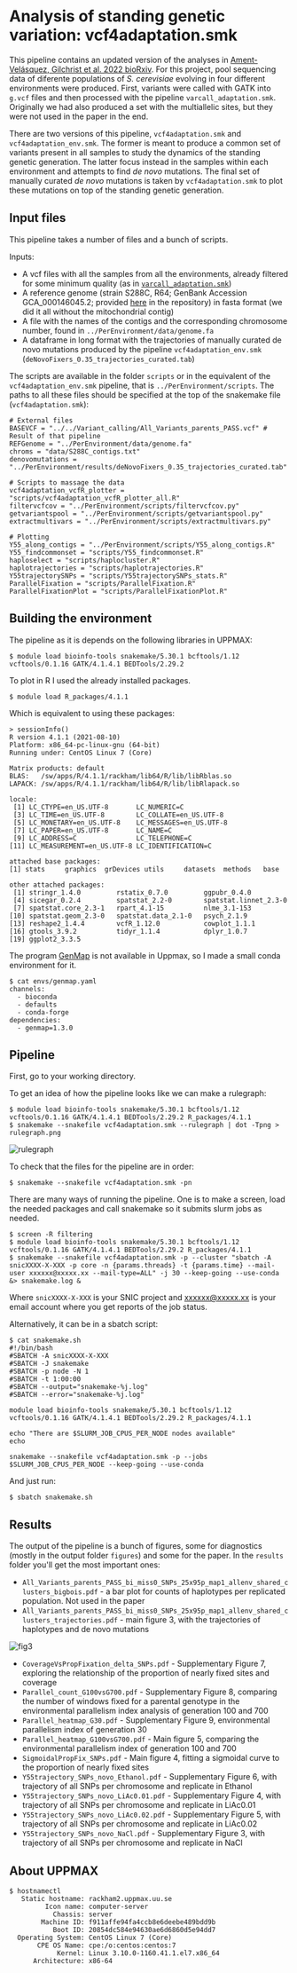 # Analysis of standing genetic variation: vcf4adaptation.smk 

This pipeline contains an updated version of the analyses in [Ament-Velásquez, Gilchrist et al. 2022 bioRxiv](https://www.biorxiv.org/content/10.1101/2022.03.26.485920v1). For this project, pool sequencing data of diferente populations of *S. cerevisiae* evolving in four different environments were produced. First, variants were called with GATK into `g.vcf` files and then processed with the pipeline `varcall_adaptation.smk`. Originally we had also produced a set with the multiallelic sites, but they were not used in the paper in the end.

There are two versions of this pipeline, `vcf4adaptation.smk` and `vcf4adaptation_env.smk`. The former is meant to produce a common set of variants present in all samples to study the dynamics of the standing genetic generation. The latter focus instead in the samples within each environment and attempts to find *de novo* mutations. The final set of manually curated *de novo* mutations is taken by `vcf4adaptation.smk` to plot these mutations on top of the standing genetic generation.

## Input files

This pipeline takes a number of files and a bunch of scripts.

Inputs:

- A vcf files with all the samples from all the environments, already filtered for some minimum quality (as in [`varcall_adaptation.smk`](https://github.com/SLAment/AdaptationDynamics/tree/main/Variant_calling))
- A reference genome (strain S288C, R64; GenBank Accession GCA_000146045.2; provided [here](https://github.com/SLAment/AdaptationDynamics/blob/main/Variant_filtering/PerEnvironment/data/genome.fa) in the repository) in fasta format (we did it all without the mitochondrial contig)
- A file with the names of the contigs and the corresponding chromosome number, found in `../PerEnvironment/data/genome.fa`
- A dataframe in long format with the trajectories of manually curated de novo mutations produced by the pipeline `vcf4adaptation_env.smk` (`deNovoFixers_0.35_trajectories_curated.tab`)

The scripts are available in the folder `scripts` or in the equivalent of the `vcf4adaptation_env.smk`  pipeline, that is `../PerEnvironment/scripts`. The paths to all these files should be specified at the top of the snakemake file (`vcf4adaptation.smk`):

	# External files
	BASEVCF = "../../Variant_calling/All_Variants_parents_PASS.vcf" # Result of that pipeline
	REFGenome = "../PerEnvironment/data/genome.fa"
	chroms = "data/S288C_contigs.txt"
	denovomutations = "../PerEnvironment/results/deNovoFixers_0.35_trajectories_curated.tab"

	# Scripts to massage the data
	vcf4adaptation_vcfR_plotter = "scripts/vcf4adaptation_vcfR_plotter_all.R"
	filtervcfcov = "../PerEnvironment/scripts/filtervcfcov.py"
	getvariantspool = "../PerEnvironment/scripts/getvariantspool.py"
	extractmultivars = "../PerEnvironment/scripts/extractmultivars.py"

	# Plotting
	Y55_along_contigs = "../PerEnvironment/scripts/Y55_along_contigs.R"
	Y55_findcommonset = "scripts/Y55_findcommonset.R"
	haploselect = "scripts/haplocluster.R"
	haplotrajectories = "scripts/haplotrajectories.R"
	Y55trajectorySNPs = "scripts/Y55trajectorySNPs_stats.R"
	ParallelFixation = "scripts/ParallelFixation.R"
	ParallelFixationPlot = "scripts/ParallelFixationPlot.R"

## Building the environment

The pipeline as it is depends on the following libraries in UPPMAX:

	$ module load bioinfo-tools snakemake/5.30.1 bcftools/1.12 vcftools/0.1.16 GATK/4.1.4.1 BEDTools/2.29.2

To plot in R I used the already installed packages. 

	$ module load R_packages/4.1.1

Which is equivalent to using these packages:

	> sessionInfo()
	R version 4.1.1 (2021-08-10)
	Platform: x86_64-pc-linux-gnu (64-bit)
	Running under: CentOS Linux 7 (Core)

	Matrix products: default
	BLAS:   /sw/apps/R/4.1.1/rackham/lib64/R/lib/libRblas.so
	LAPACK: /sw/apps/R/4.1.1/rackham/lib64/R/lib/libRlapack.so

	locale:
	 [1] LC_CTYPE=en_US.UTF-8       LC_NUMERIC=C
	 [3] LC_TIME=en_US.UTF-8        LC_COLLATE=en_US.UTF-8
	 [5] LC_MONETARY=en_US.UTF-8    LC_MESSAGES=en_US.UTF-8
	 [7] LC_PAPER=en_US.UTF-8       LC_NAME=C
	 [9] LC_ADDRESS=C               LC_TELEPHONE=C
	[11] LC_MEASUREMENT=en_US.UTF-8 LC_IDENTIFICATION=C

	attached base packages:
	[1] stats     graphics  grDevices utils     datasets  methods   base

	other attached packages:
	 [1] stringr_1.4.0         rstatix_0.7.0         ggpubr_0.4.0
	 [4] sicegar_0.2.4         spatstat_2.2-0        spatstat.linnet_2.3-0
	 [7] spatstat.core_2.3-1   rpart_4.1-15          nlme_3.1-153
	[10] spatstat.geom_2.3-0   spatstat.data_2.1-0   psych_2.1.9
	[13] reshape2_1.4.4        vcfR_1.12.0           cowplot_1.1.1
	[16] gtools_3.9.2          tidyr_1.1.4           dplyr_1.0.7
	[19] ggplot2_3.3.5

The program [GenMap](https://github.com/cpockrandt/genmap) is not available in Uppmax, so I made a small conda environment for it.

	$ cat envs/genmap.yaml
	channels:
	  - bioconda
	  - defaults
	  - conda-forge
	dependencies:
	  - genmap=1.3.0

## Pipeline

First, go to your working directory. 

To get an idea of how the pipeline looks like we can make a rulegraph:

	$ module load bioinfo-tools snakemake/5.30.1 bcftools/1.12 vcftools/0.1.16 GATK/4.1.4.1 BEDTools/2.29.2 R_packages/4.1.1
    $ snakemake --snakefile vcf4adaptation.smk --rulegraph | dot -Tpng > rulegraph.png

![rulegraph](rulegraph.png "rulegraph")

To check that the files for the pipeline are in order:

	$ snakemake --snakefile vcf4adaptation.smk -pn

There are many ways of running the pipeline. One is to make a screen, load the needed packages and call snakemake so it submits slurm jobs as needed. 

	$ screen -R filtering
	$ module load bioinfo-tools snakemake/5.30.1 bcftools/1.12 vcftools/0.1.16 GATK/4.1.4.1 BEDTools/2.29.2 R_packages/4.1.1
	$ snakemake --snakefile vcf4adaptation.smk -p --cluster "sbatch -A snicXXXX-X-XXX -p core -n {params.threads} -t {params.time} --mail-user xxxxxx@xxxxx.xx --mail-type=ALL" -j 30 --keep-going --use-conda &> snakemake.log &

Where `snicXXXX-X-XXX` is your SNIC project and xxxxxx@xxxxx.xx is your email account where you get reports of the job status.

Alternatively, it can be in a sbatch script:

	$ cat snakemake.sh
	#!/bin/bash
	#SBATCH -A snicXXXX-X-XXX
	#SBATCH -J snakemake
	#SBATCH -p node -N 1
	#SBATCH -t 1:00:00
	#SBATCH --output="snakemake-%j.log"
	#SBATCH --error="snakemake-%j.log"

	module load bioinfo-tools snakemake/5.30.1 bcftools/1.12 vcftools/0.1.16 GATK/4.1.4.1 BEDTools/2.29.2 R_packages/4.1.1

	echo "There are $SLURM_JOB_CPUS_PER_NODE nodes available"
	echo

	snakemake --snakefile vcf4adaptation.smk -p --jobs $SLURM_JOB_CPUS_PER_NODE --keep-going --use-conda

And just run:

	$ sbatch snakemake.sh

## Results

The output of the pipeline is a bunch of figures, some for diagnostics (mostly in the output folder `figures`) and some for the paper. In the `results` folder you'll get the most important ones:

- `All_Variants_parents_PASS_bi_miss0_SNPs_25x95p_map1_allenv_shared_clusters_bigbois.pdf` - a bar plot for counts of haplotypes per replicated population. Not used in the paper
- `All_Variants_parents_PASS_bi_miss0_SNPs_25x95p_map1_allenv_shared_clusters_trajectories.pdf` - main figure 3, with the trajectories of haplotypes and de novo mutations

![fig3](Fig3_All_Variants_parents_PASS_bi_miss0_SNPs_25x95p_map1_allenv_shared_clusters_trajectories.png "fig3")


- `CoverageVsPropFixation_delta_SNPs.pdf` - Supplementary Figure 7, exploring the relationship of the proportion of nearly fixed sites and coverage
- `Parallel_count_G100vsG700.pdf` - Supplementary Figure 8, comparing the number of windows fixed for a parental genotype in the environmental parallelism index analysis of generation 100 and 700
- `Parallel_heatmap_G30.pdf` - Supplementary Figure 9, environmental parallelism index of generation 30
- `Parallel_heatmap_G100vsG700.pdf` - Main figure 5, comparing the environmental parallelism index of generation 100 and 700
- `SigmoidalPropFix_SNPs.pdf` - Main figure 4, fitting a sigmoidal curve to the proportion of nearly fixed sites
- `Y55trajectory_SNPs_novo_Ethanol.pdf` - Supplementary Figure 6, with trajectory of all SNPs per chromosome and replicate in Ethanol
- `Y55trajectory_SNPs_novo_LiAc0.01.pdf` - Supplementary Figure 4, with trajectory of all SNPs per chromosome and replicate in LiAc0.01
- `Y55trajectory_SNPs_novo_LiAc0.02.pdf` - Supplementary Figure 5, with trajectory of all SNPs per chromosome and replicate in LiAc0.02
- `Y55trajectory_SNPs_novo_NaCl.pdf` - Supplementary Figure 3, with trajectory of all SNPs per chromosome and replicate in NaCl




## About UPPMAX

	$ hostnamectl
	   Static hostname: rackham2.uppmax.uu.se
	         Icon name: computer-server
	           Chassis: server
	        Machine ID: f911affe94fa4ccb8e6deebe489bdd9b
	           Boot ID: 20854dc584e94630ae6d6860d5e94dd7
	  Operating System: CentOS Linux 7 (Core)
	       CPE OS Name: cpe:/o:centos:centos:7
	            Kernel: Linux 3.10.0-1160.41.1.el7.x86_64
	      Architecture: x86-64

